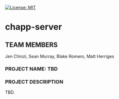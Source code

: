[![License: MIT](https://img.shields.io/badge/License-MIT-brightgreen.svg)](https://github.com/bus-jam/chapp-server/blob/staging/license)

# chapp-server

## TEAM MEMBERS

Jen Chinzi, Sean Murray, Blake Romero, Matt Herriges

### PROJECT NAME: TBD

### PROJECT DESCRIPTION

TBD.


